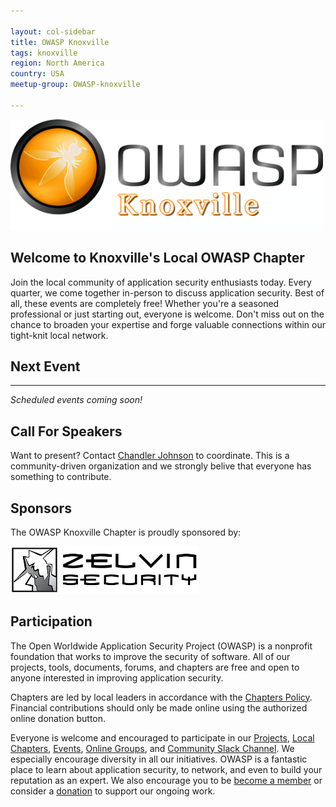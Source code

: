 ```yaml
---

layout: col-sidebar
title: OWASP Knoxville 
tags: knoxville
region: North America
country: USA
meetup-group: OWASP-knoxville

---
```


<img src="assets/images/logos/565px-OWASP-Knoxville_logo.png" alt="OWASP Knoxville" width="500"/>

## Welcome to Knoxville's Local OWASP Chapter
Join the local community of application security enthusiasts today. Every quarter, we come together in-person to discuss application security. Best of all, these events are completely free! Whether you're a seasoned professional or just starting out, everyone is welcome. Don't miss out on the chance to broaden your expertise and forge valuable connections within our tight-knit local network.

## Next Event
---------------------
*Scheduled events coming soon!*

## Call For Speakers
Want to present? Contact [Chandler Johnson](mailto:chandler.johnson@owasp.org) to coordinate. This is a community-driven organization and we strongly belive that everyone has something to contribute.

## Sponsors
The OWASP Knoxville Chapter is proudly sponsored by:

<a href="https://zelvin.com/">
    <img src="assets/images/sponsors/zelvin.png" alt="Zelvin Security" width="300"/>
</a>

## Participation
The Open Worldwide Application Security Project (OWASP) is a nonprofit foundation that works to improve the security of software. All of our projects, tools, documents, forums, and chapters are free and open to anyone interested in improving application security. 

Chapters are led by local leaders in accordance with the [Chapters Policy](/www-policy/operational/chapters). Financial contributions should only be made online using the authorized online donation button. 

Everyone is welcome and encouraged to participate in our [Projects](/projects/), [Local Chapters](/chapters/), [Events](/events/), [Online Groups](https://groups.google.com/a/owasp.com/), and [Community Slack Channel](https://owasp.slack.com/). We especially encourage diversity in all our initiatives. OWASP is a fantastic place to learn about application security, to network, and even to build your reputation as an expert. We also encourage you to be [become a member](/membership/) or consider a [donation](/donate/) to support our ongoing work.


